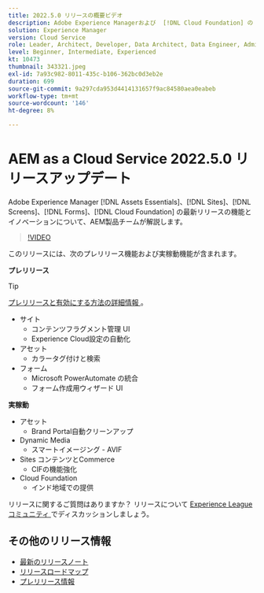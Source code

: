 ```yaml
---
title: 2022.5.0 リリースの概要ビデオ
description: Adobe Experience Managerおよび  [!DNL Cloud Foundation] の 2022-5-0 リリースの最新機能とイノベーションについ  [!DNL Assets Essentials], [!DNL Sites], [!DNL Screens], [!DNL Forms]  説明します。
solution: Experience Manager
version: Cloud Service
role: Leader, Architect, Developer, Data Architect, Data Engineer, Admin, User
level: Beginner, Intermediate, Experienced
kt: 10473
thumbnail: 343321.jpeg
exl-id: 7a93c982-8011-435c-b106-362bc0d3eb2e
duration: 699
source-git-commit: 9a297cda953d4414131657f9ac84580aea0eabeb
workflow-type: tm+mt
source-wordcount: '146'
ht-degree: 8%

---
```


# AEM as a Cloud Service 2022.5.0 リリースアップデート

Adobe Experience Manager [!DNL Assets Essentials]、[!DNL Sites]、[!DNL Screens]、[!DNL Forms]、[!DNL Cloud Foundation] の最新リリースの機能とイノベーションについて、AEM製品チームが解説します。

>[!VIDEO](https://video.tv.adobe.com/v/343321/?quality=12&learn=on)

このリリースには、次のプレリリース機能および実稼動機能が含まれます。

**プレリリース**

>[!TIP]
>
>[ プレリリースと有効にする方法の詳細情報 ](https://experienceleague.adobe.com/docs/experience-manager-cloud-service/content/release-notes/prerelease.html)。

* サイト
   * コンテンツフラグメント管理 UI
   * Experience Cloud設定の自動化
* アセット
   * カラータグ付けと検索
* フォーム
   * Microsoft PowerAutomate の統合
   * フォーム作成用ウィザード UI

**実稼動**

* アセット
   * Brand Portal自動クリーンアップ
* Dynamic Media
   * スマートイメージング - AVIF
* Sites コンテンツとCommerce
   * CIFの機能強化
* Cloud Foundation
   * インド地域での提供

リリースに関するご質問はありますか？  リリースについて [Experience Leagueコミュニティ ](https://adobe.ly/3NDPR8Y) でディスカッションしましょう。

## その他のリリース情報

* [最新のリリースノート](https://experienceleague.adobe.com/docs/experience-manager-cloud-service/content/release-notes/home.html?lang=ja)
* [ リリースロードマップ ](https://experienceleague.adobe.com/docs/experience-manager-release-information/aem-release-updates/update-releases-roadmap.html?lang=ja)
* [ プレリリース情報 ](https://experienceleague.adobe.com/docs/experience-manager-cloud-service/content/release-notes/prerelease.html)

